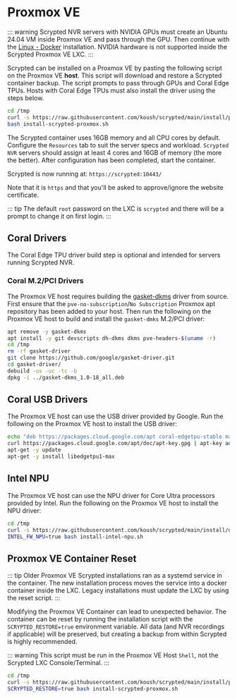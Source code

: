 <script setup lang="ts"> 
import { onMounted } from 'vue';
import ImagePopup from '../src/ImagePopup.vue';
</script>

# Proxmox VE

<!--@include: ./parts/proxmox-tip.md-->

::: warning
Scrypted NVR servers with NVIDIA GPUs must create an Ubuntu 24.04 VM inside Proxmox VE and pass through the GPU. Then continue with the [Linux - Docker](#linux-docker) installation. NVIDIA hardware is not supported inside the Scrypted Proxmox VE LXC.
:::

Scrypted can be installed on a Proxmox VE by pasting the following script on the Proxmox VE **host**. This script will download and restore a Scrypted container backup. The script prompts to pass through GPUs and Coral Edge TPUs. Hosts with Coral Edge TPUs must also install the driver using the steps below.

```sh
cd /tmp
curl -s https://raw.githubusercontent.com/koush/scrypted/main/install/proxmox/install-scrypted-proxmox.sh > install-scrypted-proxmox.sh
bash install-scrypted-proxmox.sh
```

The Scrypted container uses 16GB memory and all CPU cores by default. Configure the `Resources` tab to suit the server specs and workload. `Scrypted NVR` servers should assign at least 4 cores and 16GB of memory (the more the better). After configuration has been completed, start the container.

Scrypted is now running at: `https://scrypted:10443/`

Note that it is `https` and that you'll be asked to approve/ignore the website certificate.

::: tip
The default `root` password on the LXC is `scrypted` and there will be a prompt to change it on first login.
:::

## Coral Drivers

The Coral Edge TPU driver build step is optional and intended for servers running Scrypted NVR.

### Coral M.2/PCI Drivers

The Proxmox VE host requires building the [gasket-dkms](https://github.com/google/gasket-driver.git) driver from source. First ensure that the `pve-no-subscription`/`No Subscription` Proxmox apt repository has been added to your host. Then run the following on the Proxmox VE host to build and install the `gasket-dmks` M.2/PCI driver:

```sh
apt remove -y gasket-dkms
apt install -y git devscripts dh-dkms dkms pve-headers-$(uname -r)
cd /tmp
rm -rf gasket-driver
git clone https://github.com/google/gasket-driver.git
cd gasket-driver/
debuild -us -uc -tc -b
dpkg -i ../gasket-dkms_1.0-18_all.deb 
```

## Coral USB Drivers

The Proxmox VE host can use the USB driver provided by Google. Run the following on the Proxmox VE host to install the USB driver:

```sh
echo "deb https://packages.cloud.google.com/apt coral-edgetpu-stable main" | tee /etc/apt/sources.list.d/coral-edgetpu.list
curl https://packages.cloud.google.com/apt/doc/apt-key.gpg | apt-key add -
apt-get -y update
apt-get -y install libedgetpu1-max
```

## Intel NPU

The Proxmox VE host can use the NPU driver for Core Ultra processors provided by Intel. Run the following on the Proxmox VE host to install the NPU driver:

```sh
cd /tmp
curl -s https://raw.githubusercontent.com/koush/scrypted/main/install/docker/install-intel-npu.sh > install-intel-npu.sh
INTEL_FW_NPU=true bash install-intel-npu.sh
```

## Proxmox VE Container Reset

::: tip
Older Proxmox VE Scrypted installations ran as a systemd service in the container. The new installation process moves the service into a docker container inside the LXC. Legacy installations must update the LXC by using the reset script.
:::

Modifying the Proxmox VE Container can lead to unexpected behavior. The container can be reset by running the installation script with the `SCRYPTED_RESTORE=true` environment variable. All data (and NVR recordings if applicable) will be preserved, but creating a backup from within Scrypted is highly recommended.

::: warning
This script must be run in the Proxmox VE Host `Shell`, not the Scrypted LXC Console/Terminal.
:::

```sh
cd /tmp
curl -s https://raw.githubusercontent.com/koush/scrypted/main/install/proxmox/install-scrypted-proxmox.sh > install-scrypted-proxmox.sh
SCRYPTED_RESTORE=true bash install-scrypted-proxmox.sh
```

